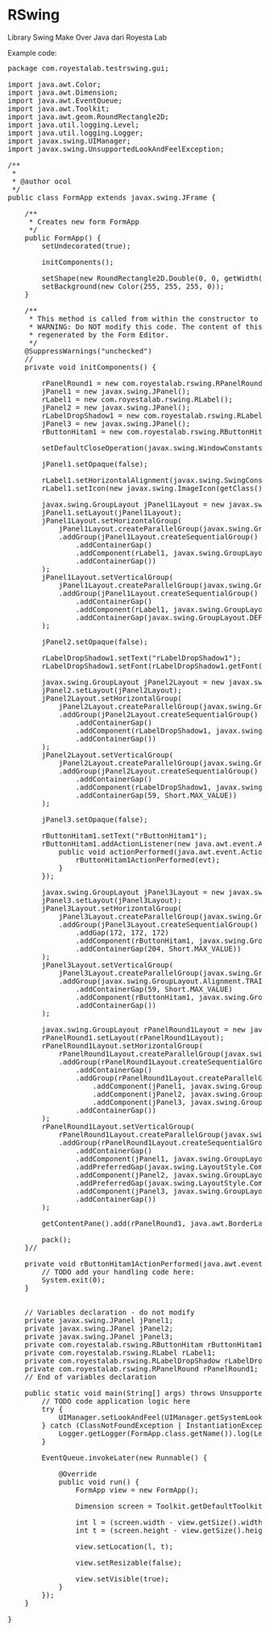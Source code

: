 # RSwing
Library Swing Make Over Java dari Royesta Lab

Example code:

<pre>
package com.royestalab.testrswing.gui;

import java.awt.Color;
import java.awt.Dimension;
import java.awt.EventQueue;
import java.awt.Toolkit;
import java.awt.geom.RoundRectangle2D;
import java.util.logging.Level;
import java.util.logging.Logger;
import javax.swing.UIManager;
import javax.swing.UnsupportedLookAndFeelException;

/**
 *
 * @author ocol
 */
public class FormApp extends javax.swing.JFrame {

    /**
     * Creates new form FormApp
     */
    public FormApp() {
        setUndecorated(true);
        
        initComponents();
        
        setShape(new RoundRectangle2D.Double(0, 0, getWidth(), getHeight(), 30, 30));
        setBackground(new Color(255, 255, 255, 0));
    }

    /**
     * This method is called from within the constructor to initialize the form.
     * WARNING: Do NOT modify this code. The content of this method is always
     * regenerated by the Form Editor.
     */
    @SuppressWarnings("unchecked")
    // <editor-fold defaultstate="collapsed" desc="Generated Code">                          
    private void initComponents() {

        rPanelRound1 = new com.royestalab.rswing.RPanelRound();
        jPanel1 = new javax.swing.JPanel();
        rLabel1 = new com.royestalab.rswing.RLabel();
        jPanel2 = new javax.swing.JPanel();
        rLabelDropShadow1 = new com.royestalab.rswing.RLabelDropShadow();
        jPanel3 = new javax.swing.JPanel();
        rButtonHitam1 = new com.royestalab.rswing.RButtonHitam();

        setDefaultCloseOperation(javax.swing.WindowConstants.EXIT_ON_CLOSE);

        jPanel1.setOpaque(false);

        rLabel1.setHorizontalAlignment(javax.swing.SwingConstants.CENTER);
        rLabel1.setIcon(new javax.swing.ImageIcon(getClass().getResource("/com/royestalab/testrswing/images/MyComputer.png"))); // NOI18N

        javax.swing.GroupLayout jPanel1Layout = new javax.swing.GroupLayout(jPanel1);
        jPanel1.setLayout(jPanel1Layout);
        jPanel1Layout.setHorizontalGroup(
            jPanel1Layout.createParallelGroup(javax.swing.GroupLayout.Alignment.LEADING)
            .addGroup(jPanel1Layout.createSequentialGroup()
                .addContainerGap()
                .addComponent(rLabel1, javax.swing.GroupLayout.DEFAULT_SIZE, javax.swing.GroupLayout.DEFAULT_SIZE, Short.MAX_VALUE)
                .addContainerGap())
        );
        jPanel1Layout.setVerticalGroup(
            jPanel1Layout.createParallelGroup(javax.swing.GroupLayout.Alignment.LEADING)
            .addGroup(jPanel1Layout.createSequentialGroup()
                .addContainerGap()
                .addComponent(rLabel1, javax.swing.GroupLayout.PREFERRED_SIZE, javax.swing.GroupLayout.DEFAULT_SIZE, javax.swing.GroupLayout.PREFERRED_SIZE)
                .addContainerGap(javax.swing.GroupLayout.DEFAULT_SIZE, Short.MAX_VALUE))
        );

        jPanel2.setOpaque(false);

        rLabelDropShadow1.setText("rLabelDropShadow1");
        rLabelDropShadow1.setFont(rLabelDropShadow1.getFont().deriveFont(rLabelDropShadow1.getFont().getStyle() | java.awt.Font.BOLD, 24));

        javax.swing.GroupLayout jPanel2Layout = new javax.swing.GroupLayout(jPanel2);
        jPanel2.setLayout(jPanel2Layout);
        jPanel2Layout.setHorizontalGroup(
            jPanel2Layout.createParallelGroup(javax.swing.GroupLayout.Alignment.LEADING)
            .addGroup(jPanel2Layout.createSequentialGroup()
                .addContainerGap()
                .addComponent(rLabelDropShadow1, javax.swing.GroupLayout.DEFAULT_SIZE, javax.swing.GroupLayout.DEFAULT_SIZE, Short.MAX_VALUE)
                .addContainerGap())
        );
        jPanel2Layout.setVerticalGroup(
            jPanel2Layout.createParallelGroup(javax.swing.GroupLayout.Alignment.LEADING)
            .addGroup(jPanel2Layout.createSequentialGroup()
                .addContainerGap()
                .addComponent(rLabelDropShadow1, javax.swing.GroupLayout.PREFERRED_SIZE, javax.swing.GroupLayout.DEFAULT_SIZE, javax.swing.GroupLayout.PREFERRED_SIZE)
                .addContainerGap(59, Short.MAX_VALUE))
        );

        jPanel3.setOpaque(false);

        rButtonHitam1.setText("rButtonHitam1");
        rButtonHitam1.addActionListener(new java.awt.event.ActionListener() {
            public void actionPerformed(java.awt.event.ActionEvent evt) {
                rButtonHitam1ActionPerformed(evt);
            }
        });

        javax.swing.GroupLayout jPanel3Layout = new javax.swing.GroupLayout(jPanel3);
        jPanel3.setLayout(jPanel3Layout);
        jPanel3Layout.setHorizontalGroup(
            jPanel3Layout.createParallelGroup(javax.swing.GroupLayout.Alignment.LEADING)
            .addGroup(jPanel3Layout.createSequentialGroup()
                .addGap(172, 172, 172)
                .addComponent(rButtonHitam1, javax.swing.GroupLayout.PREFERRED_SIZE, javax.swing.GroupLayout.DEFAULT_SIZE, javax.swing.GroupLayout.PREFERRED_SIZE)
                .addContainerGap(204, Short.MAX_VALUE))
        );
        jPanel3Layout.setVerticalGroup(
            jPanel3Layout.createParallelGroup(javax.swing.GroupLayout.Alignment.LEADING)
            .addGroup(javax.swing.GroupLayout.Alignment.TRAILING, jPanel3Layout.createSequentialGroup()
                .addContainerGap(59, Short.MAX_VALUE)
                .addComponent(rButtonHitam1, javax.swing.GroupLayout.PREFERRED_SIZE, javax.swing.GroupLayout.DEFAULT_SIZE, javax.swing.GroupLayout.PREFERRED_SIZE)
                .addContainerGap())
        );

        javax.swing.GroupLayout rPanelRound1Layout = new javax.swing.GroupLayout(rPanelRound1);
        rPanelRound1.setLayout(rPanelRound1Layout);
        rPanelRound1Layout.setHorizontalGroup(
            rPanelRound1Layout.createParallelGroup(javax.swing.GroupLayout.Alignment.LEADING)
            .addGroup(rPanelRound1Layout.createSequentialGroup()
                .addContainerGap()
                .addGroup(rPanelRound1Layout.createParallelGroup(javax.swing.GroupLayout.Alignment.LEADING)
                    .addComponent(jPanel1, javax.swing.GroupLayout.DEFAULT_SIZE, javax.swing.GroupLayout.DEFAULT_SIZE, Short.MAX_VALUE)
                    .addComponent(jPanel2, javax.swing.GroupLayout.DEFAULT_SIZE, javax.swing.GroupLayout.DEFAULT_SIZE, Short.MAX_VALUE)
                    .addComponent(jPanel3, javax.swing.GroupLayout.DEFAULT_SIZE, javax.swing.GroupLayout.DEFAULT_SIZE, Short.MAX_VALUE))
                .addContainerGap())
        );
        rPanelRound1Layout.setVerticalGroup(
            rPanelRound1Layout.createParallelGroup(javax.swing.GroupLayout.Alignment.LEADING)
            .addGroup(rPanelRound1Layout.createSequentialGroup()
                .addContainerGap()
                .addComponent(jPanel1, javax.swing.GroupLayout.PREFERRED_SIZE, javax.swing.GroupLayout.DEFAULT_SIZE, javax.swing.GroupLayout.PREFERRED_SIZE)
                .addPreferredGap(javax.swing.LayoutStyle.ComponentPlacement.RELATED)
                .addComponent(jPanel2, javax.swing.GroupLayout.PREFERRED_SIZE, javax.swing.GroupLayout.DEFAULT_SIZE, javax.swing.GroupLayout.PREFERRED_SIZE)
                .addPreferredGap(javax.swing.LayoutStyle.ComponentPlacement.RELATED, 56, Short.MAX_VALUE)
                .addComponent(jPanel3, javax.swing.GroupLayout.PREFERRED_SIZE, javax.swing.GroupLayout.DEFAULT_SIZE, javax.swing.GroupLayout.PREFERRED_SIZE)
                .addContainerGap())
        );

        getContentPane().add(rPanelRound1, java.awt.BorderLayout.CENTER);

        pack();
    }// </editor-fold>                        

    private void rButtonHitam1ActionPerformed(java.awt.event.ActionEvent evt) {                                              
        // TODO add your handling code here:
        System.exit(0);
    }                                             

   
    // Variables declaration - do not modify                     
    private javax.swing.JPanel jPanel1;
    private javax.swing.JPanel jPanel2;
    private javax.swing.JPanel jPanel3;
    private com.royestalab.rswing.RButtonHitam rButtonHitam1;
    private com.royestalab.rswing.RLabel rLabel1;
    private com.royestalab.rswing.RLabelDropShadow rLabelDropShadow1;
    private com.royestalab.rswing.RPanelRound rPanelRound1;
    // End of variables declaration                   

    public static void main(String[] args) throws UnsupportedLookAndFeelException {
        // TODO code application logic here
        try {
            UIManager.setLookAndFeel(UIManager.getSystemLookAndFeelClassName());
        } catch (ClassNotFoundException | InstantiationException | IllegalAccessException | UnsupportedLookAndFeelException ex) {
            Logger.getLogger(FormApp.class.getName()).log(Level.SEVERE, null, ex);
        }
        
        EventQueue.invokeLater(new Runnable() {

            @Override
            public void run() {
                FormApp view = new FormApp();
                
                Dimension screen = Toolkit.getDefaultToolkit().getScreenSize();
                
                int l = (screen.width - view.getSize().width) / 2;
                int t = (screen.height - view.getSize().height) / 2;
                
                view.setLocation(l, t);
                
                view.setResizable(false);
                
                view.setVisible(true);
            }
        });
    }
    
}
</pre>
